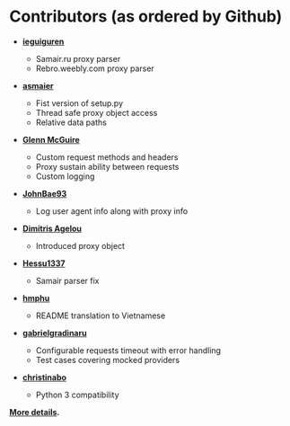 Contributors (as ordered by Github)
============================================

* **[ieguiguren](https://github.com/ieguiguren)**

  * Samair.ru proxy parser
  * Rebro.weebly.com proxy parser
  
* **[asmaier](https://github.com/asmaier)**

  * Fist version of setup.py
  * Thread safe proxy object access
  * Relative data paths
 
* **[Glenn McGuire](https://github.com/glen-mac)**

  * Custom request methods and headers
  * Proxy sustain ability between requests
  * Custom logging
  
* **[JohnBae93](https://github.com/JohnBae93)**

  * Log user agent info along with proxy info
  
* **[Dimitris Agelou](https://github.com/jimangel2001)**

  * Introduced proxy object 
  
* **[Hessu1337](https://github.com/Hessu1337)**

  * Samair parser fix
  
* **[hmphu](https://github.com/hmphu)**

  * README translation to Vietnamese
  
* **[gabrielgradinaru](https://github.com/gabrielgradinaru)**

  * Configurable requests timeout with error handling
  * Test cases covering mocked providers
  
* **[christinabo](https://github.com/christinabo)**

  * Python 3 compatibility
  

**[More details](https://github.com/pgaref/HTTP_Request_Randomizer/contributors).**